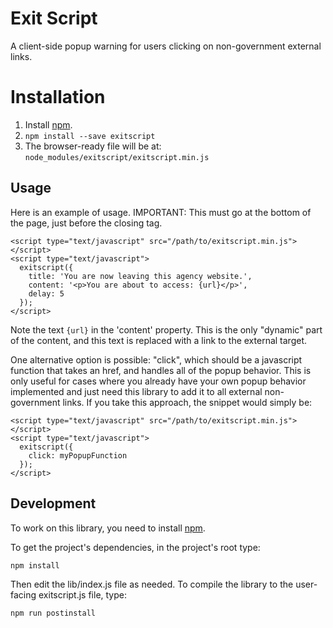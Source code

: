 # Exit Script

A client-side popup warning for users clicking on non-government external links.

# Installation

1. Install [npm](http://npmjs.org).
2. `npm install --save exitscript`
3. The browser-ready file will be at: `node_modules/exitscript/exitscript.min.js`

## Usage

Here is an example of usage. IMPORTANT: This must go at the bottom of the page, just before the closing </body> tag.
```
<script type="text/javascript" src="/path/to/exitscript.min.js"></script>
<script type="text/javascript">
  exitscript({
    title: 'You are now leaving this agency website.',
    content: '<p>You are about to access: {url}</p>',
    delay: 5
  });
</script>
```

Note the text `{url}` in the 'content' property. This is the only "dynamic" part of the content, and this text is replaced with a link to the external target.

One alternative option is possible: "click", which should be a javascript function that takes an href, and handles all of the popup behavior. This is only useful for cases where you already have your own popup behavior implemented and just need this library to add it to all external non-government links. If you take this approach, the snippet would simply be:

```
<script type="text/javascript" src="/path/to/exitscript.min.js"></script>
<script type="text/javascript">
  exitscript({
    click: myPopupFunction
  });
</script>
```

## Development

To work on this library, you need to install [npm](http://npmjs.org).

To get the project's dependencies, in the project's root type:

```
npm install
```

Then edit the lib/index.js file as needed. To compile the library to the user-facing exitscript.js file, type:

```
npm run postinstall
```
